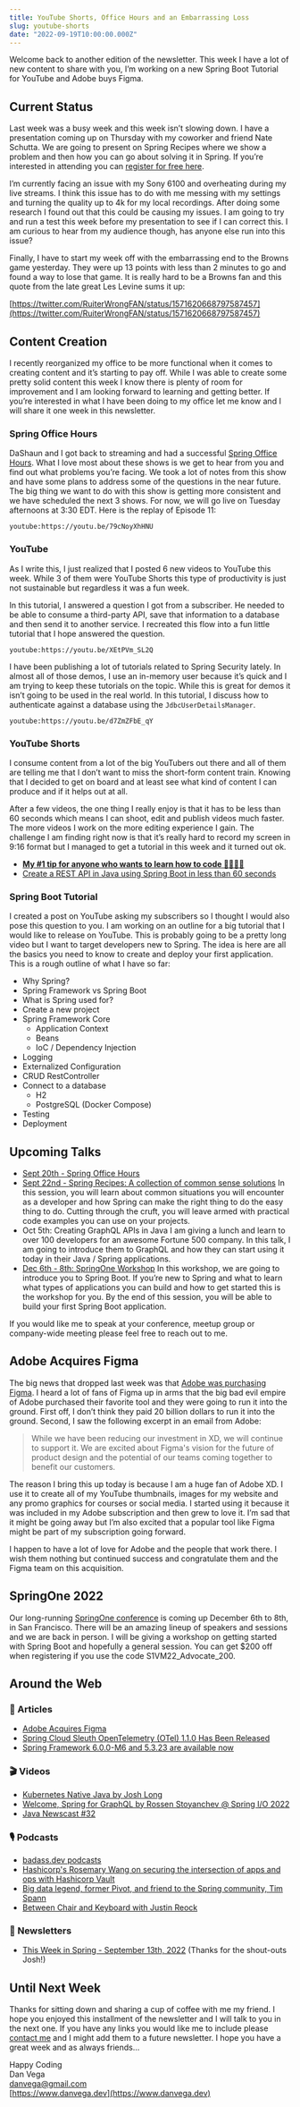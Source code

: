 ```yaml
---
title: YouTube Shorts, Office Hours and an Embarrassing Loss
slug: youtube-shorts
date: "2022-09-19T10:00:00.000Z"
---
```


Welcome back to another edition of the newsletter. This week I have a lot of new content to share with you, I’m working on a new Spring Boot Tutorial for YouTube and Adobe buys Figma.

## Current Status

Last week was a busy week and this week isn’t slowing down. I have a presentation coming up on Thursday with my coworker and friend Nate Schutta. We are going to present on Spring Recipes where we show a problem and then how you can go about solving it in Spring. If you’re interested in attending you can [register for free here](https://tanzu.vmware.com/content/webinars/sep-22-spring-recipes-a-collection-of-common-sense-solutions).

I’m currently facing an issue with my Sony 6100 and overheating during my live streams. I think this issue has to do with me messing with my settings and turning the quality up to 4k for my local recordings. After doing some research I found out that this could be causing my issues. I am going to try and run a test this week before my presentation to see if I can correct this. I am curious to hear from my audience though, has anyone else run into this issue?

Finally, I have to start my week off with the embarrassing end to the Browns game yesterday. They were up 13 points with less than 2 minutes to go and found a way to lose that game. It is really hard to be a Browns fan and this quote from the late great Les Levine sums it up:

[https://twitter.com/RuiterWrongFAN/status/1571620668797587457](https://twitter.com/RuiterWrongFAN/status/1571620668797587457)

## Content Creation

I recently reorganized my office to be more functional when it comes to creating content and it’s starting to pay off. While I was able to create some pretty solid content this week I know there is plenty of room for improvement and I am looking forward to learning and getting better. If you’re interested in what I have been doing to my office let me know and I will share it one week in this newsletter.

### Spring Office Hours

DaShaun and I got back to streaming and had a successful [Spring Office Hours](https://tanzu.vmware.com/developer/tv/spring-office-hours/). What I love most about these shows is we get to hear from you and find out what problems you’re facing. We took a lot of notes from this show and have some plans to address some of the questions in the near future. The big thing we want to do with this show is getting more consistent and we have scheduled the next 3 shows. For now, we will go live on Tuesday afternoons at 3:30 EDT. Here is the replay of Episode 11:

`youtube:https://youtu.be/79cNoyXhHNU`


### YouTube

As I write this, I just realized that I posted 6 new videos to YouTube this week. While 3 of them were YouTube Shorts this type of productivity is just not sustainable but regardless it was a fun week.

In this tutorial, I answered a question I got from a subscriber. He needed to be able to consume a third-party API, save that information to a database and then send it to another service. I recreated this flow into a fun little tutorial that I hope answered the question.

`youtube:https://youtu.be/XEtPVm_SL2Q`


I have been publishing a lot of tutorials related to Spring Security lately. In almost all of those demos, I use an in-memory user because it’s quick and I am trying to keep these tutorials on the topic. While this is great for demos it isn’t going to be used in the real world. In this tutorial, I discuss how to authenticate against a database using the `JdbcUserDetailsManager`.

`youtube:https://youtu.be/d7ZmZFbE_qY`

### YouTube Shorts

I consume content from a lot of the big YouTubers out there and all of them are telling me that I don’t want to miss the short-form content train. Knowing that I decided to get on board and at least see what kind of content I can produce and if it helps out at all.

After a few videos, the one thing I really enjoy is that it has to be less than 60 seconds which means I can shoot, edit and publish videos much faster. The more videos I work on the more editing experience I gain. The challenge I am finding right now is that it’s really hard to record my screen in 9:16 format but I managed to get a tutorial in this week and it turned out ok.

- **[My #1 tip for anyone who wants to learn how to code 👨‍💻👩‍💻](https://youtube.com/shorts/Ch_Q1mdZjuQ)**
- [Create a REST API in Java using Spring Boot in less than 60 seconds](https://youtube.com/shorts/JiDjWX4pzWo)

### Spring Boot Tutorial

I created a post on YouTube asking my subscribers so I thought I would also pose this question to you. I am working on an outline for a big tutorial that I would like to release on YouTube. This is probably going to be a pretty long video but I want to target developers new to Spring. The idea is here are all the basics you need to know to create and deploy your first application. This is a rough outline of what I have so far:

- Why Spring?
- Spring Framework vs Spring Boot
- What is Spring used for?
- Create a new project
- Spring Framework Core
    - Application Context
    - Beans
    - IoC / Dependency Injection
- Logging
- Externalized Configuration
- CRUD RestController
- Connect to a database
    - H2
    - PostgreSQL (Docker Compose)
- Testing
- Deployment

## Upcoming Talks

- [Sept 20th - Spring Office Hours](https://youtu.be/mquczsmTIm8)
- [Sept 22nd - Spring Recipes: A collection of common sense solutions](https://tanzu.vmware.com/content/webinars/sep-22-spring-recipes-a-collection-of-common-sense-solutions)
In this session, you will learn about common situations you will encounter as a developer and how Spring can make the right thing to do the easy thing to do. Cutting through the cruft, you will leave armed with practical code examples you can use on your projects.
- Oct 5th: Creating GraphQL APIs in Java
I am giving a lunch and learn to over 100 developers for an awesome Fortune 500 company. In this talk, I am going to introduce them to GraphQL and how they can start using it today in their Java / Spring applications.
- [Dec 6th - 8th: SpringOne Workshop](https://springone.io/2022/workshops/spring-boot)
In this workshop, we are going to introduce you to Spring Boot. If you’re new to Spring and what to learn what types of applications you can build and how to get started this is the workshop for you. By the end of this session, you will be able to build your first Spring Boot application.

If you would like me to speak at your conference, meetup group or company-wide meeting please feel free to reach out to me.

## Adobe Acquires Figma

The big news that dropped last week was that [Adobe was purchasing Figma](https://news.adobe.com/news/news-details/2022/Adobe-to-Acquire-Figma/default.aspx). I heard a lot of fans of Figma up in arms that the big bad evil empire of Adobe purchased their favorite tool and they were going to run it into the ground. First off, I don’t think they paid 20 billion dollars to run it into the ground. Second, I saw the following excerpt in an email from Adobe:

<blockquote>While we have been reducing our investment in XD, we will continue to support it. We are excited about Figma's vision for the future of product design and the potential of our teams coming together to benefit our customers.</blockquote>

The reason I bring this up today is because I am a huge fan of Adobe XD. I use it to create all of my YouTube thumbnails, images for my website and any promo graphics for courses or social media. I started using it because it was included in my Adobe subscription and then grew to love it. I’m sad that it might be going away but I’m also excited that a popular tool like Figma might be part of my subscription going forward.

I happen to have a lot of love for Adobe and the people that work there. I wish them nothing but continued success and congratulate them and the Figma team on this acquisition.

## SpringOne 2022

Our long-running [SpringOne conference](https://springone.io/) is coming up December 6th to 8th, in San Francisco. There will be an amazing lineup of speakers and sessions and we are back in person. I will be giving a workshop on getting started with Spring Boot and hopefully a general session. You can get $200 off when registering if you use the code S1VM22_Advocate_200.

## Around the Web

### 📝 Articles

- [Adobe Acquires Figma](https://news.adobe.com/news/news-details/2022/Adobe-to-Acquire-Figma/default.aspx)
- [Spring Cloud Sleuth OpenTelemetry (OTel) 1.1.0 Has Been Released](https://spring.io/blog/2022/09/16/spring-cloud-sleuth-opentelemetry-otel-1-1-0-has-been-released)
- [Spring Framework 6.0.0-M6 and 5.3.23 are available now](https://spring.io/blog/2022/09/15/spring-framework-6-0-0-m6-and-5-3-23-available-now)

### 🎬 Videos

- [Kubernetes Native Java by Josh Long](https://www.youtube.com/watch?v=LGOhejS1Itc)
- [Welcome, Spring for GraphQL by Rossen Stoyanchev @ Spring I/O 2022](https://www.youtube.com/watch?v=FMZckqbPGq0)
- [Java Newscast #32](https://nipafx.dev/inside-java-newscast-32/)

### 🎙 Podcasts

- [badass.dev podcasts](https://badass.dev/podcast/course-builders)
- [Hashicorp's Rosemary Wang on securing the intersection of apps and ops with Hashicorp Vault](https://spring.io/blog/2022/09/08/a-bootiful-podcast-hashicorp-s-rosemary-wang-on-securing-the-intersection-of-apps-and-ops-with-hashicorp-vault)
- [Big data legend, former Pivot, and friend to the Spring community, Tim Spann](https://bootifulpodcast.fm/#/episodes/486db005-2e7f-4c64-a6a5-c4835a525b5b)
- [Between Chair and Keyboard with Justin Reock](https://www.youtube.com/watch?v=7vXgOw6KMeQ)

### 📰 Newsletters

- [This Week in Spring - September 13th, 2022](https://spring.io/blog/2022/09/13/this-week-in-spring-september-13th-2022) (Thanks for the shout-outs Josh!)

## Until Next Week

Thanks for sitting down and sharing a cup of coffee with me my friend. I hope you enjoyed this installment of the newsletter and I will talk to you in the next one. If you have any links you would like me to include please [contact me](http://twitter.com/therealdanvega) and I might add them to a future newsletter. I hope you have a great week and as always friends...

Happy Coding<br/>
Dan Vega<br/>
danvega@gmail.com<br/>
[https://www.danvega.dev](https://www.danvega.dev)<br/>
